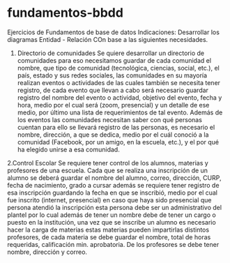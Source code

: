 # fundamentos-bbdd
Ejercicios de Fundamentos de base de datos
Indicaciones: Desarrollar los diagramas Entidad - Relación COn base a las siguientes necesidades.

1. Directorio de comunidades 
Se quiere desarrollar un directorio de comunidades para eso necesitamos guardar de cada comunidad el nombre, que tipo de comunidad (tecnológica, ciencias, social, etc.), el país, estado y sus redes sociales, las comunidades en su mayoría realizan eventos o actividades de las cuales también se necesita tener registro, de cada evento que llevan a cabo será necesario guardar registro del nombre del evento o actividad, objetivo del evento, fecha y hora, medio por el cual será (zoom, presencial) y un detalle de ese medio, por último una lista de requerimientos de tal evento. Además de los eventos las comunidades necesitan saber con qué personas cuentan para ello se llevará registro de las personas, es necesario el nombre, dirección, a que se dedica, medio por el cuál conoció a la comunidad (Facebook, por un amigo, en la escuela, etc.), y el por qué ha elegido unirse a esa comunidad.

2.Control Escolar 
Se requiere tener control de los alumnos, materias y profesores de una escuela. Cada que se realiza una inscripción de un alumno se deberá guardar el nombre del alumno, correo, dirección, CURP, fecha de nacimiento, grado a cursar además se requiere tener registro de esa inscripción guardando la fecha en que se inscribió, medio por el cual fue inscrito (internet, presencial) en caso que haya sido presencial que persona atendió la inscripción esta persona debe ser un administrativo del plantel por lo cual además de tener un nombre debe de tener un cargo o puesto en la institución, una vez que se inscribe un alumno es necesario hacer la carga de materias estas materias pueden impartirlas distintos profesores, de cada materia se debe guardar el nombre, total de horas requeridas, calificación min. aprobatoria. De los profesores se debe tener nombre, dirección y correo.
